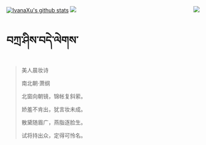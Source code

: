 [![IvanaXu's github stats](https://github-readme-stats.vercel.app/api?username=IvanaXu&show_icons=true&theme=vue-dark)](https://github.com/anuraghazra/github-readme-stats)
<img align="right" src="https://github-readme-stats.vercel.app/api/top-langs/?username=IvanaXu&langs_count=7&theme=graywhite" />
<img src="https://github-readme-stats.vercel.app/api/wakatime?username=IvanaXu&layout=compact&langs_count=6&theme=vue-dark&&custom_title=Programming Times(Jul 29 2021-)" />
# བཀྲ་ཤིས་བདེ་ལེགས་
> 美人晨妆诗
>
> 南北朝·萧纲
>
> 北窗向朝镜，锦帐复斜萦。
> 
> 娇羞不肯出，犹言妆未成。
> 
> 散黛随眉广，燕脂逐脸生。
> 
> 试将持出众，定得可怜名。